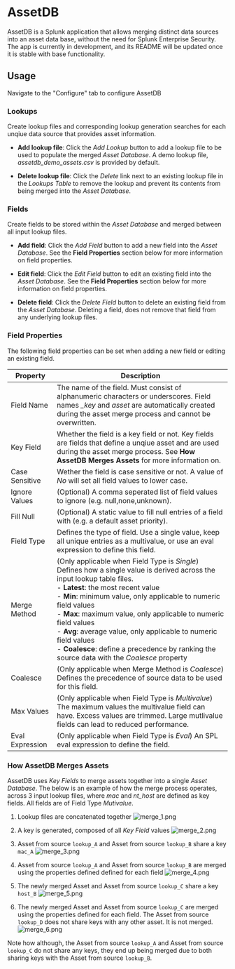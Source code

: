 # AssetDB

AssetDB is a Splunk application that allows merging distinct data sources into an asset data base, without the need for Splunk Enterprise Security. The app is currently in development, and its README will be updated once it is stable with base functionality.

## Usage

Navigate to the "Configure" tab to configure AssetDB

### Lookups

Create lookup files and corresponding lookup generation searches for each unqiue data source that provides asset information. 

 - **Add lookup file**: Click the *Add Lookup* button to add a lookup file to be used to populate the merged *Asset Database*. A demo lookup file, *assetdb_demo_assets.csv* is provided by default. 

 - **Delete lookup file**: Click the *Delete* link next to an existing lookup file in the *Lookups Table* to remove the lookup and prevent its contents from being merged into the *Asset Database*.

### Fields

Create fields to be stored within the *Asset Database* and merged between all input lookup files. 

- **Add field**: Click the *Add Field* button to add a new field into the *Asset Database*. See the **Field Properties** section below for more information on field properties. 

- **Edit field**: Click the *Edit Field* button to edit an existing field into the *Asset Database*. See the **Field Properties** section below for more information on field properties. 

- **Delete field**: Click the *Delete Field* button to delete an existing field from the *Asset Database*. Deleting a field, does not remove that field from any underlying lookup files. 

### Field Properties

The following field properties can be set when adding a new field or editing an existing field. 

| Property | Description |
| ----------- | ----------- |
| Field Name | The name of the field. Must consist of alphanumeric characters or underscores. Field names *_key* and *asset* are automatically created during the asset merge process and cannot be overwritten. |
| Key Field | Whether the field is a key field or not. Key fields are fields that define a unqiue asset and are used during the asset merge process. See **How AssetDB Merges Assets** for more information on. |
| Case Sensitive | Wether the field is case sensitive or not. A value of *No* will set all field values to lower case. |
| Ignore Values | (Optional) A comma seperated list of field values to ignore (e.g. null,none,unknown). |
| Fill Null | (Optional) A static value to fill null entries of a field with (e.g. a default asset priority). | 
| Field Type | Defines the type of field. Use a single value, keep all unique entries as a multivalue, or use an eval expression to define this field. |
| Merge Method | (Only applicable when Field Type is *Single*) Defines how a single value is derived across the input lookup table files.<br>- **Latest**: the most recent value<br>- **Min**: minimum value, only applicable to numeric field values<br>- **Max**: maximum value, only applicable to numeric field values<br>- **Avg**: average value, only applicable to numeric field values<br>- **Coalesce**: define a precedence by ranking the source data with the *Coalesce* property |
| Coalesce | (Only applicable when Merge Method is *Coalesce*) Defines the precedence of source data to be used for this field. |
| Max Values | (Only applicable when Field Type is *Multivalue*) The maximum values the multivalue field can have. Excess values are trimmed. Large mutlivalue fields can lead to reduced performance. 
| Eval Expression | (Only applicable when Field Type is *Eval*) An SPL eval expression to define the field. 

### How AssetDB Merges Assets

AssetDB uses *Key Fields* to merge assets together into a single *Asset Database*. The below is an example of how the merge process operates, across 3 input lookup files, where *mac* and *nt_host* are defined as key fields. All fields are of Field Type *Mutivalue*.

1. Lookup files are concatenated together
![merge_1.png](https://raw.githubusercontent.com/alatif113/assetdb/main/static/merge_1.png)

2. A key is generated, composed of all *Key Field* values
![merge_2.png](https://raw.githubusercontent.com/alatif113/assetdb/main/static/merge_2.png)

3. Asset from source `lookup_A` and Asset from source `lookup_B` share a key `mac_A`
![merge_3.png](https://raw.githubusercontent.com/alatif113/assetdb/main/static/merge_3.png)

4. Asset from source `lookup_A` and Asset from source `lookup_B` are merged using the properties defined defined for each field
![merge_4.png](https://raw.githubusercontent.com/alatif113/assetdb/main/static/merge_4.png)

5. The newly merged Asset and Asset from source `lookup_C` share a key `host_B`
![merge_5.png](https://raw.githubusercontent.com/alatif113/assetdb/main/static/merge_5.png)

6. The newly merged Asset and Asset from source `lookup_C` are merged using the properties defined for each field. The Asset from source `lookup_D` does not share keys with any other asset. It is not merged. 
![merge_6.png](https://raw.githubusercontent.com/alatif113/assetdb/main/static/merge_6.png)


Note how although, the Asset from source `lookup_A` and Asset from source `lookup_C` do not share any keys, they end up being merged due to both sharing keys with the Asset from source `lookup_B`.






